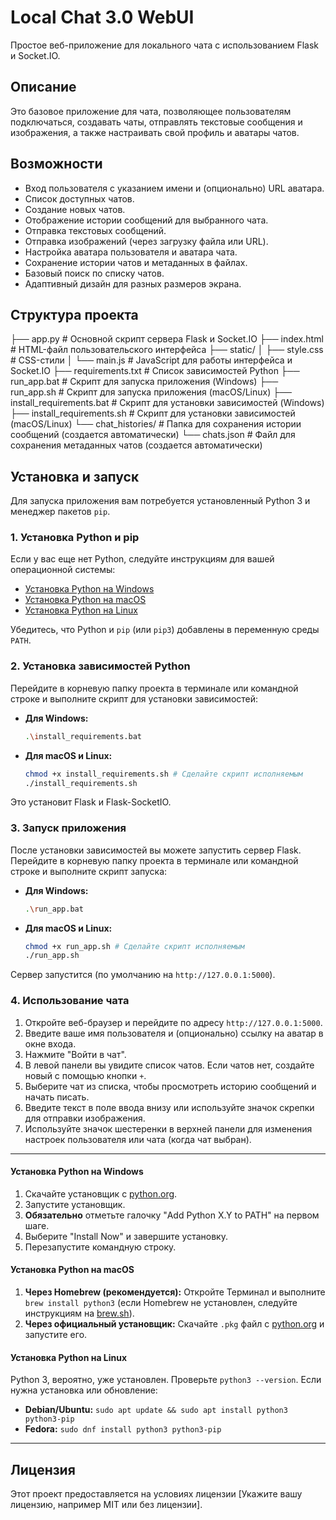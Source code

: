 # Local Chat 3.0 WebUI

Простое веб-приложение для локального чата с использованием Flask и Socket.IO.

## Описание

Это базовое приложение для чата, позволяющее пользователям подключаться, создавать чаты, отправлять текстовые сообщения и изображения, а также настраивать свой профиль и аватары чатов.

## Возможности

* Вход пользователя с указанием имени и (опционально) URL аватара.
* Список доступных чатов.
* Создание новых чатов.
* Отображение истории сообщений для выбранного чата.
* Отправка текстовых сообщений.
* Отправка изображений (через загрузку файла или URL).
* Настройка аватара пользователя и аватара чата.
* Сохранение истории чатов и метаданных в файлах.
* Базовый поиск по списку чатов.
* Адаптивный дизайн для разных размеров экрана.

## Структура проекта
├── app.py              # Основной скрипт сервера Flask и Socket.IO
├── index.html          # HTML-файл пользовательского интерфейса
├── static/
│   ├── style.css       # CSS-стили
│   └── main.js         # JavaScript для работы интерфейса и Socket.IO
├── requirements.txt    # Список зависимостей Python
├── run_app.bat         # Скрипт для запуска приложения (Windows)
├── run_app.sh          # Скрипт для запуска приложения (macOS/Linux)
├── install_requirements.bat # Скрипт для установки зависимостей (Windows)
├── install_requirements.sh  # Скрипт для установки зависимостей (macOS/Linux)
└── chat_histories/     # Папка для сохранения истории сообщений (создается автоматически)
└── chats.json          # Файл для сохранения метаданных чатов (создается автоматически)


## Установка и запуск

Для запуска приложения вам потребуется установленный Python 3 и менеджер пакетов `pip`.

### 1. Установка Python и pip

Если у вас еще нет Python, следуйте инструкциям для вашей операционной системы:

* [Установка Python на Windows](#установка-python-на-windows)
* [Установка Python на macOS](#установка-python-на-macos)
* [Установка Python на Linux](#установка-python-на-linux)

Убедитесь, что Python и `pip` (или `pip3`) добавлены в переменную среды `PATH`.

### 2. Установка зависимостей Python

Перейдите в корневую папку проекта в терминале или командной строке и выполните скрипт для установки зависимостей:

* **Для Windows:**
    ```bash
    .\install_requirements.bat
    ```
* **Для macOS и Linux:**
    ```bash
    chmod +x install_requirements.sh # Сделайте скрипт исполняемым
    ./install_requirements.sh
    ```

Это установит Flask и Flask-SocketIO.

### 3. Запуск приложения

После установки зависимостей вы можете запустить сервер Flask. Перейдите в корневую папку проекта в терминале или командной строке и выполните скрипт запуска:

* **Для Windows:**
    ```bash
    .\run_app.bat
    ```
* **Для macOS и Linux:**
    ```bash
    chmod +x run_app.sh # Сделайте скрипт исполняемым
    ./run_app.sh
    ```

Сервер запустится (по умолчанию на `http://127.0.0.1:5000`).

### 4. Использование чата

1.  Откройте веб-браузер и перейдите по адресу `http://127.0.0.1:5000`.
2.  Введите ваше имя пользователя и (опционально) ссылку на аватар в окне входа.
3.  Нажмите "Войти в чат".
4.  В левой панели вы увидите список чатов. Если чатов нет, создайте новый с помощью кнопки `+`.
5.  Выберите чат из списка, чтобы просмотреть историю сообщений и начать писать.
6.  Введите текст в поле ввода внизу или используйте значок скрепки для отправки изображения.
7.  Используйте значок шестеренки в верхней панели для изменения настроек пользователя или чата (когда чат выбран).

---

#### Установка Python на Windows

1.  Скачайте установщик с [python.org](https://www.python.org/downloads/windows/).
2.  Запустите установщик.
3.  **Обязательно** отметьте галочку "Add Python X.Y to PATH" на первом шаге.
4.  Выберите "Install Now" и завершите установку.
5.  Перезапустите командную строку.

#### Установка Python на macOS

1.  **Через Homebrew (рекомендуется):** Откройте Терминал и выполните `brew install python3` (если Homebrew не установлен, следуйте инструкциям на [brew.sh](https://brew.sh/)).
2.  **Через официальный установщик:** Скачайте `.pkg` файл с [python.org](https://www.python.org/downloads/mac-osx/) и запустите его.

#### Установка Python на Linux

Python 3, вероятно, уже установлен. Проверьте `python3 --version`. Если нужна установка или обновление:

* **Debian/Ubuntu:** `sudo apt update && sudo apt install python3 python3-pip`
* **Fedora:** `sudo dnf install python3 python3-pip`

---

## Лицензия

Этот проект предоставляется на условиях лицензии [Укажите вашу лицензию, например MIT или без лицензии].